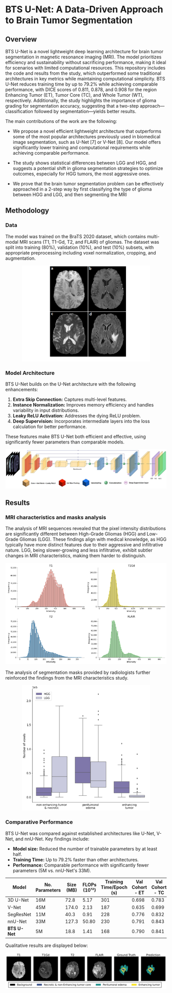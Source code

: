 # BTS U-Net: A Data-Driven Approach to Brain Tumor Segmentation


## Overview
BTS U-Net is a novel lightweight deep learning architecture for brain tumor segmentation in magnetic resonance 
imaging (MRI). The model prioritizes efficiency and sustainability without sacrificing performance, making 
it ideal for scenarios with limited computational resources. This repository includes the code and results 
from the study, which outperformed some traditional architectures in key metrics while maintaining computational 
simplicity. BTS U-Net reduces training time by up to 79.2% while achieving comparable 
performance, with DICE scores of 0.811, 0.878, and 0.908 for the region Enhancing Tumor (ET), 
Tumor Core (TC), and Whole Tumor (WT), respectively. Additionally, the study highlights the importance of 
glioma grading for segmentation accuracy, suggesting that a two-step approach—classification followed by segmentation—yields better results.


The main contributions of the work are the following:

- We propose a novel efficient lightweight architecture that outperforms some of the most popular architectures previously used in biomedical image segmentation, such as U-Net [7] or V-Net [8]. Our model offers significantly lower training and computational requirements while achieving comparable performance.

- The study shows statistical differences between LGG and HGG, and suggests a potential shift in glioma segmentation strategies to optimize outcomes, especially for HGG tumors, the most aggressive ones.

- We prove that the brain tumor segmentation problem can be effectively approached in a 2-step way by  first classifying the type of glioma between HGG and LGG, and then segmenting the MRI


## Methodology
### Data
The model was trained on the BraTS 2020 dataset, which contains multi-modal MRI scans (T1, T1-Gd, T2, and FLAIR)
of gliomas. The dataset was split into training (80%), validation (10%), and test (10%) subsets, with 
appropriate preprocessing including voxel normalization, cropping, and augmentation.

<p align="center">
   <img src="https://github.com/caumente/brain_tumor_segmentation/blob/main/paper_imgs/MRI_sequences.png" width="400">
</p>

### Model Architecture
BTS U-Net builds on the U-Net architecture with the following enhancements:
1. **Extra Skip Connection:** Captures multi-level features.
2. **Instance Normalization:** Improves memory efficiency and handles variability in input distributions.
3. **Leaky ReLU Activation:** Addresses the dying ReLU problem.
4. **Deep Supervision:** Incorporates intermediate layers into the loss calculation for better performance.

These features make BTS U-Net both efficient and effective, using significantly fewer parameters than comparable models.

![BTS U-Net](./paper_imgs/BTS%20U-Net.jpg)


## Results


### MRI characteristics and masks analysis

The analysis of MRI sequences revealed that the pixel intensity distributions are significantly different between
High-Grade Gliomas (HGG) and Low-Grade Gliomas (LGG). These findings align with medical knowledge, as HGG 
typically have more distinct features due to their aggressive and infiltrative nature. LGG, being slower-growing
and less infiltrative, exhibit subtler changes in MRI characteristics, making them harder to distinguish.

![BTS U-Net](./paper_imgs/histograms.png)

The analysis of segmentation masks provided by radiologists further reinforced the findings from the MRI characteristics study.

<p align="center">
   <img src="https://github.com/caumente/brain_tumor_segmentation/blob/main/paper_imgs/boxplot_voxels_labels_v2.png" width="400">
</p>

### Comparative Performance

BTS U-Net was compared against established architectures like U-Net, V-Net, and nnU-Net. Key findings include:
- **Model size:** Reduced the number of trainable parameters by at least half.
- **Training Time:** Up to 79.2% faster than other architectures.
- **Performance:** Comparable performance with significantly fewer parameters (5M vs. nnU-Net's 33M).


| Model         | No. Parameters | Size (MB) | FLOPs (10¹²) | Training Time/Epoch (s) | Val Cohort - ET | Val Cohort - TC | Val Cohort - WT |
|---------------|------------|-------|----------|--------------------|-----------------|------------|-------------|
| 3D U-Net      | 16M        | 72.8  | 5.17     | 301                | 0.698      | 0.783       | 0.877       |
| V-Net         | 45M        | 174.0 | 2.13     | 187                | 0.635      | 0.699       | 0.867       |
| SegResNet     | 11M        | 40.3  | 0.91     | 228                | 0.776      | 0.832       | 0.893       |
| nnU-Net       | 33M        | 127.3 | 50.80    | 230                | 0.791      | 0.843       | 0.903       |
| **BTS U-Net** | 5M         | 18.8  | 1.41     | 168                | 0.790      | 0.841       | 0.901       |


Qualitative results are displayed below:

![Qualitative results](./paper_imgs/qualitative_colors.png)

